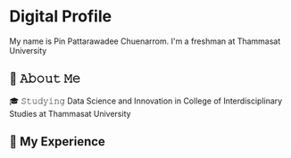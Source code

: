 # Digital Profile
My name is Pin Pattarawadee Chuenarrom. I'm a freshman at Thammasat University
## 📖 𝙰𝚋𝚘𝚞𝚝 𝙼𝚎
 🎓 𝚂𝚝𝚞𝚍𝚢𝚒𝚗𝚐 Data Science and Innovation in College of Interdisciplinary Studies at Thammasat University
## 📄 My Experience
